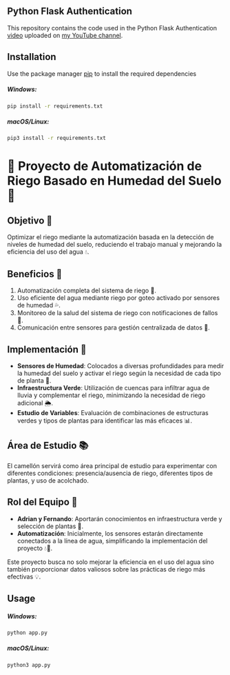 ## Python Flask Authentication

This repository contains the code used in the Python Flask Authentication [video](https://www.youtube.com/watch?v=71EU8gnZqZQ) uploaded on [my YouTube channel](https://www.youtube.com/watch?v=71EU8gnZqZQ).

## Installation

Use the package manager [pip](https://pip.pypa.io/en/stable/) to install the required dependencies

##### Windows:
```zsh
pip install -r requirements.txt 
```

##### macOS/Linux:
```zsh
pip3 install -r requirements.txt
```

# 🌱 Proyecto de Automatización de Riego Basado en Humedad del Suelo 🚿

## Objetivo 🎯
Optimizar el riego mediante la automatización basada en la detección de niveles de humedad del suelo, reduciendo el trabajo manual y mejorando la eficiencia del uso del agua 💧.

## Beneficios 🌟
1. Automatización completa del sistema de riego 🤖.
2. Uso eficiente del agua mediante riego por goteo activado por sensores de humedad 💦.
3. Monitoreo de la salud del sistema de riego con notificaciones de fallos 🔔.
4. Comunicación entre sensores para gestión centralizada de datos 📡.

## Implementación 🔨
- **Sensores de Humedad**: Colocados a diversas profundidades para medir la humedad del suelo y activar el riego según la necesidad de cada tipo de planta 🌺.
- **Infraestructura Verde**: Utilización de cuencas para infiltrar agua de lluvia y complementar el riego, minimizando la necesidad de riego adicional 🌦.
- **Estudio de Variables**: Evaluación de combinaciones de estructuras verdes y tipos de plantas para identificar las más eficaces 📊.

## Área de Estudio 📚
El camellón servirá como área principal de estudio para experimentar con diferentes condiciones: presencia/ausencia de riego, diferentes tipos de plantas, y uso de acolchado.

## Rol del Equipo 👥
- **Adrian y Fernando**: Aportarán conocimientos en infraestructura verde y selección de plantas 🌳.
- **Automatización**: Inicialmente, los sensores estarán directamente conectados a la línea de agua, simplificando la implementación del proyecto 💧🔌.

Este proyecto busca no solo mejorar la eficiencia en el uso del agua sino también proporcionar datos valiosos sobre las prácticas de riego más efectivas 💡.

















## Usage

##### Windows:
```zsh
python app.py
```
##### macOS/Linux:
```zsh
python3 app.py
```
